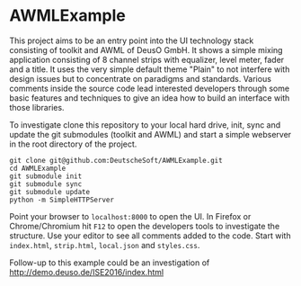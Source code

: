 # AWMLExample

This project aims to be an entry point into the UI technology stack consisting of toolkit and AWML of DeusO GmbH. It shows a simple mixing application consisting of 8 channel strips with equalizer, level meter, fader and a title. It uses the very simple default theme "Plain" to not interfere with design issues but to concentrate on paradigms and standards. Various comments inside the source code lead interested developers through some basic features and techniques to give an idea how to build an interface with those libraries.

To investigate clone this repository to your local hard drive, init, sync and update the git submodules (toolkit and AWML) and start a simple webserver in the root directory of the project.

```
git clone git@github.com:DeutscheSoft/AWMLExample.git
cd AWMLExample
git submodule init
git submodule sync
git submodule update
python -m SimpleHTTPServer
```

Point your browser to `localhost:8000` to open the UI. In Firefox or Chrome/Chromium hit `F12` to open the developers tools to investigate the structure. Use your editor to see all comments added to the code. Start with `index.html`, `strip.html`, `local.json` and `styles.css`.

Follow-up to this example could be an investigation of http://demo.deuso.de/ISE2016/index.html
